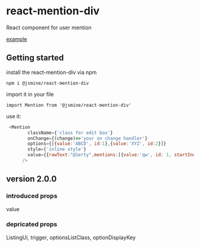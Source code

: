 # react-mention-div
React component for user mention

[example](https://codesandbox.io/s/react-mention-div-46m1i)

## Getting started
install the react-mention-div via npm
```
npm i @jsmine/react-mention-div
```

import it in your file
 ```
 import Mention from '@jsmine/react-mention-div'
 ```
 
 use it:
```javascript
 <Mention 
        className={'class for edit box'}      	      	
        onChange={(change)=>'your on change handler'} 
      	options={[{value:'ABCD', id:1},{value:'XYZ', id:2}]}
      	style={'inline style'} 
      	value={{rawText:"@1erty",mentions:[{value:'qw', id: 1, startIndex: 0, endIndex:1}]}}
      />
```

## version 2.0.0
### introduced props
value
### depricated props
ListingUi, trigger, optionsListClass, optionDisplayKey